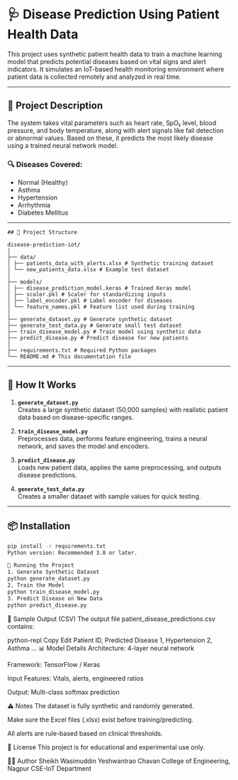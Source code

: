 # 🩺 Disease Prediction Using Patient Health Data

This project uses synthetic patient health data to train a machine learning model that predicts potential diseases based on vital signs and alert indicators. It simulates an IoT-based health monitoring environment where patient data is collected remotely and analyzed in real time.

---

## 📘 Project Description

The system takes vital parameters such as heart rate, SpO₂ level, blood pressure, and body temperature, along with alert signals like fall detection or abnormal values. Based on these, it predicts the most likely disease using a trained neural network model.

### 🔍 Diseases Covered:
- Normal (Healthy)
- Asthma
- Hypertension
- Arrhythmia
- Diabetes Mellitus

---
```
## 📁 Project Structure

disease-prediction-iot/
│
├── data/
│ ├── patients_data_with_alerts.xlsx # Synthetic training dataset
│ └── new_patients_data.xlsx # Example test dataset
│
├── models/
│ ├── disease_prediction_model.keras # Trained Keras model
│ ├── scaler.pkl # Scaler for standardizing inputs
│ ├── label_encoder.pkl # Label encoder for diseases
│ └── feature_names.pkl # Feature list used during training
│
├── generate_dataset.py # Generate synthetic dataset
├── generate_test_data.py # Generate small test dataset
├── train_disease_model.py # Train model using synthetic data
├── predict_disease.py # Predict disease for new patients
│
├── requirements.txt # Required Python packages
└── README.md # This documentation file
```

---

## 🧠 How It Works

1. **`generate_dataset.py`**  
   Creates a large synthetic dataset (50,000 samples) with realistic patient data based on disease-specific ranges.

2. **`train_disease_model.py`**  
   Preprocesses data, performs feature engineering, trains a neural network, and saves the model and encoders.

3. **`predict_disease.py`**  
   Loads new patient data, applies the same preprocessing, and outputs disease predictions.

4. **`generate_test_data.py`**  
   Creates a smaller dataset with sample values for quick testing.

---

## 📦 Installation

```bash
pip install -r requirements.txt
Python version: Recommended 3.8 or later.

🏁 Running the Project
1. Generate Synthetic Dataset
python generate_dataset.py
2. Train the Model
python train_disease_model.py
3. Predict Disease on New Data
python predict_disease.py
```
🧪 Sample Output (CSV)
The output file patient_disease_predictions.csv contains:

python-repl
Copy
Edit
Patient ID, Predicted Disease
1, Hypertension
2, Asthma
...
📊 Model Details
Architecture: 4-layer neural network

Framework: TensorFlow / Keras

Input Features: Vitals, alerts, engineered ratios

Output: Multi-class softmax prediction

⚠️ Notes
The dataset is fully synthetic and randomly generated.

Make sure the Excel files (.xlsx) exist before training/predicting.

All alerts are rule-based based on clinical thresholds.

📄 License
This project is for educational and experimental use only.

🙋‍♂️ Author
Sheikh Wasimuddin
Yeshwantrao Chavan College of Engineering, Nagpur
CSE-IoT Department
